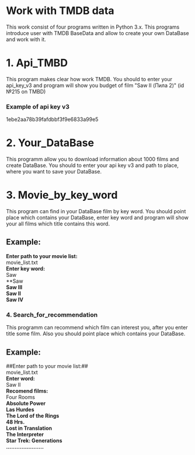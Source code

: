 # Work with TMDB data #

This work consist of four programs written in Python 3.x. This programs introduce user with TMDB BaseData and allow to create your own DataBase and work with it. 

# 1. Api_TMBD #

This program makes clear how work TMDB. You should to enter your api_key_v3 and program will show you budget of film "Saw II (Пила 2)" (id №215 on TMBD)

### Example of api key v3 ###
1ebe2aa78b39fafdbbf3f9e6833a99e5

# 2. Your_DataBase #

This programm allow you to download information about 1000 films and create DataBase. You should to enter your api key v3 and path to place, where you want to save your DataBase.

# 3. Movie_by_key_word #

This program can find in your DataBase film by key word. You should point place which contains your DataBase, enter key word and program will show your all films which title contains this word. 

## Example: ##  
 **Enter path to your movie list:**  
 movie_list.txt  
 **Enter key word:**   
 Saw   
 **Saw  
 **Saw III**  
 **Saw II**  
 **Saw IV**  
    
### 4. Search_for_recommendation ##

This programm can recommend which film can interest you, after you enter title some film. Also you should point place which contains your DataBase.
## Example: ##
 ##Enter path to your movie list:##  
 movie_list.txt  
 **Enter  word:**  
  Saw II  
  **Recomend films:**  
  Four Rooms  
 **Absolute Power**  
 **Las Hurdes**  
 **The Lord of the Rings**  
 **48 Hrs.**  
 **Lost in Translation**  
 **The Interpreter**  
 **Star Trek: Generations**  
 **......................**  

    
    
    


